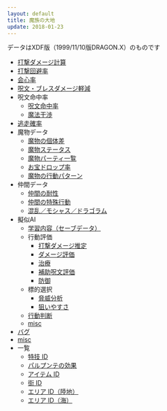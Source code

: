 ```yaml
---
layout: default
title: 魔族の大地
update: 2018-01-23
---
```


データはXDF版（1999/11/10版DRAGON.X）のものです

* [打撃ダメージ計算](damage)
* [打撃回避率](avoid)
* [会心率](critical)
* [呪文・ブレスダメージ軽減](spell_damage)
* 呪文命中率
	* [呪文命中率](spell_hit_rate)
	* [魔法干渉](monster_lv)
* [逃走確率](escape)
* 魔物データ
	* [魔物の個体差](individual)
	* [魔物ステータス](https://drive.google.com/open?id=18jNK8kaJeE15HNrA6mdT89VcrGiCK6e4yhYCkNYLIgs)
	* [魔物パーティ一覧](https://drive.google.com/open?id=1uYFavgB3JNBIv8wr7fisjsKnC6lA87_ICCEHAdqkySA)
	* [お宝ドロップ率](drop)
	* [魔物の行動パターン](behavior)
* 仲間データ
	* [仲間の耐性](https://docs.google.com/spreadsheets/d/1CGquBE6P_B38foOpCEYHw3Cu9M-7ZAFH61pXtOd_PCM/pubhtml?gid=1172951806&amp;single=true&amp;widget=true&amp;headers=false)
	* [仲間の特殊行動](special)
	* [混乱／モシャス／ドラゴラム](confu)
* 擬似AI
	* [学習内容（セーブデータ）](ai_save)
	* 行動評価
		* [打撃ダメージ推定](ai_weapon)
		* [ダメージ評価](ai_damage)
		* [治療](ai_heal)
		* [補助呪文評価](ai_spell_aux)
		* [防御](ai_defense)
	* 標的選択
		* [脅威分析](threat_analysis)
		* [狙いやすさ](ai_targeting)
	* [行動判断](ai_flow)
	* [misc](ai_misc)
* [バグ](bug)
* [misc](misc)
* 一覧
	* [特技 ID](skill_id)
	* [パルプンテの効果](parupunte)
	* [アイテム ID](item_id)
	* [街 ID](town_id)
	* [エリア ID（陸地）](area_id_field)
	* [エリア ID（海）](area_id_sea)
